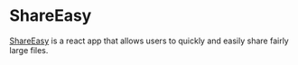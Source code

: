 # ShareEasy
[ShareEasy](https://meh430.github.io/ShareEasy/) is a react app that allows users to quickly and easily share fairly large files.
